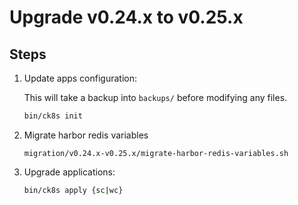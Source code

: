 # Upgrade v0.24.x to v0.25.x

## Steps

1. Update apps configuration:

    This will take a backup into `backups/` before modifying any files.

    ```bash
    bin/ck8s init
    ```

1. Migrate harbor redis variables

    ```console
    migration/v0.24.x-v0.25.x/migrate-harbor-redis-variables.sh
    ```

1. Upgrade applications:

    ```bash
    bin/ck8s apply {sc|wc}
    ```
